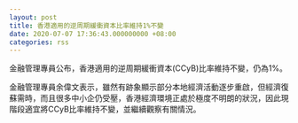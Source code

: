 ```yaml
---
layout: post
title: 香港適用的逆周期緩衝資本比率維持1%不變
date: 2020-07-07 17:36:43.000000000 +08:00
categories: rss
---
```


金融管理專員公布，香港適用的逆周期緩衝資本(CCyB)比率維持不變，仍為1%。

金融管理專員余偉文表示，雖然有跡象顯示部分本地經濟活動逐步重啟，但經濟復蘇需時，而且很多中小企仍受壓，香港經濟環境正處於極度不明朗的狀況，因此現階段適宜將CCyB比率維持不變，並繼續觀察有關情況。
